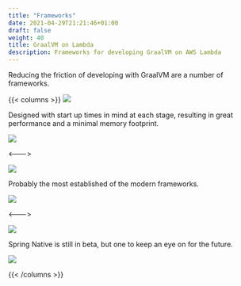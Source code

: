 ```yaml
---
title: "Frameworks"
date: 2021-04-29T21:21:46+01:00
draft: false
weight: 40
title: GraalVM on Lambda
description: Frameworks for developing GraalVM on AWS Lambda
---
```


Reducing the friction of developing with GraalVM are a number of frameworks.

{{< columns >}}
[<img src="micronaut.png">](https://micronaut.io/)

Designed with start up times in mind at each stage, resulting in great performance and a minimal memory footprint.

[<img src="/github/GitHub-Mark-32px.png">](https://github.com/micronaut-projects/micronaut-aws)

<--->

[<img src="quarkus.png">](https://quarkus.io/)

Probably the most established of the modern frameworks.

[<img src="/github/GitHub-Mark-32px.png">](https://github.com/quarkusio/quarkus)

<--->

[<img src="spring-native.png">](https://github.com/spring-projects-experimental/spring-native)

Spring Native is still in beta, but one to keep an eye on for the future.

[<img src="/github/GitHub-Mark-32px.png">](https://github.com/spring-projects-experimental/spring-native)

{{< /columns >}}